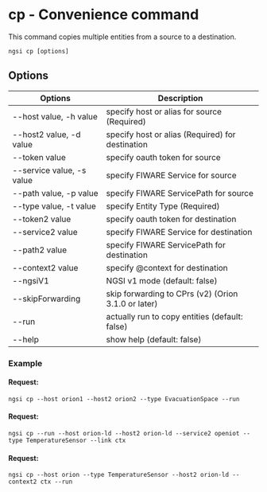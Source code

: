 # cp - Convenience command

This command copies multiple entities from a source to a destination.

```console
ngsi cp [options]
```

## Options

| Options                   | Description                                         |
| ------------------------- | --------------------------------------------------- |
| --host value, -h value    | specify host or alias for source (Required)         |
| --host2 value, -d value   | specify host or alias (Required) for destination    |
| --token value             | specify oauth token for source                      |
| --service value, -s value | specify FIWARE Service for source                   |
| --path value, -p value    | specify FIWARE ServicePath for source               |
| --type value, -t value    | specify Entity Type (Required)                      |
| --token2 value            | specify oauth token for destination                 |
| --service2 value          | specify FIWARE Service for destination              |
| --path2 value             | specify FIWARE ServicePath for destination          |
| --context2 value          | specify @context for destination                    |
| --ngsiV1                  | NGSI v1 mode (default: false)                       |
| --skipForwarding          | skip forwarding to CPrs (v2) (Orion 3.1.0 or later) |
| --run                     | actually run to copy entities (default: false)      |
| --help                    | show help (default: false)                          |

### Example

#### Request:

```console
ngsi cp --host orion1 --host2 orion2 --type EvacuationSpace --run
```

#### Request:

```
ngsi cp --run --host orion-ld --host2 orion-ld --service2 openiot --type TemperatureSensor --link ctx
```

#### Request:

```
ngsi cp --host orion --type TemperatureSensor --host2 orion-ld --context2 ctx --run
```
